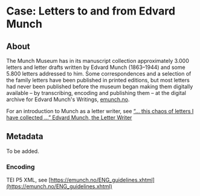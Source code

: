 # Case: Letters to and from Edvard Munch

## About
The Munch Museum has in its manuscript collection approximately 3.000 letters and letter drafts written by Edvard Munch (1863&#x2013;1944) and some 5.800 letters addressed to him. Some correspondences and a selection of the family letters have been published in printed editions, but most letters had never been published before the museum began making them digitally available &#x2013; by transcribing, encoding and publishing them &#x2013; at the digital archive for Edvard Munch's Writings, [emunch.no](https://emunch.no/welcome.xhtml).

For an introduction to Munch as a letter writer, see [“... this chaos of letters I have collected ...” Edvard Munch, the Letter Writer](https://emunch.no/ENGART_emunch_haugsland_eng.xhtml)

## Metadata
To be added.

### Encoding
TEI P5 XML, see [https://emunch.no/ENG_guidelines.xhtml](https://emunch.no/ENG_guidelines.xhtml)
